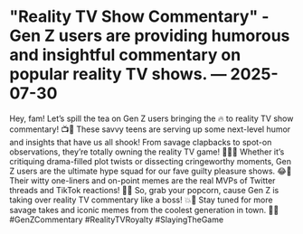 # "Reality TV Show Commentary" - Gen Z users are providing humorous and insightful commentary on popular reality TV shows. — 2025-07-30

Hey, fam! Let’s spill the tea on Gen Z users bringing the 🔥 to reality TV show commentary! 📺💬 These savvy teens are serving up some next-level humor and insights that have us all shook! From savage clapbacks to spot-on observations, they’re totally owning the reality TV game! 💁‍♀️💅 Whether it’s critiquing drama-filled plot twists or dissecting cringeworthy moments, Gen Z users are the ultimate hype squad for our fave guilty pleasure shows. 😂🙌 Their witty one-liners and on-point memes are the real MVPs of Twitter threads and TikTok reactions! 🤣👏 So, grab your popcorn, cause Gen Z is taking over reality TV commentary like a boss! 💥💃 Stay tuned for more savage takes and iconic memes from the coolest generation in town. 🌟🔥 #GenZCommentary #RealityTVRoyalty #SlayingTheGame